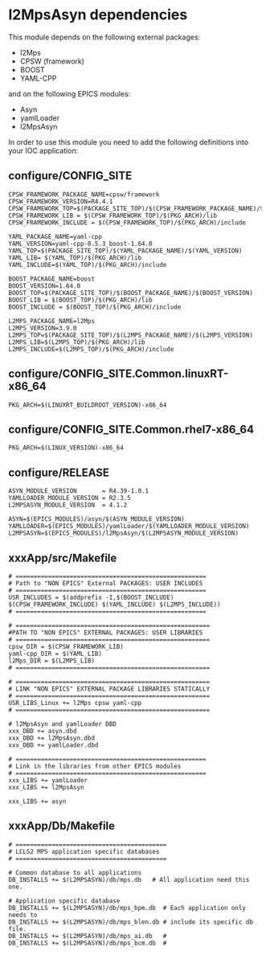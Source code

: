 # l2MpsAsyn dependencies

This module depends on the following external packages:
- l2Mps
- CPSW (framework)
- BOOST
- YAML-CPP

and on the following EPICS modules:
- Asyn
- yamlLoader
- l2MpsAsyn

In order to use this module you need to add the following definitions into your IOC application:

## configure/CONFIG_SITE

```
CPSW_FRAMEWORK_PACKAGE_NAME=cpsw/framework
CPSW_FRAMEWORK_VERSION=R4.4.1
CPSW_FRAMEWORK_TOP=$(PACKAGE_SITE_TOP)/$(CPSW_FRAMEWORK_PACKAGE_NAME)/$(CPSW_FRAMEWORK_VERSION)
CPSW_FRAMEWORK_LIB = $(CPSW_FRAMEWORK_TOP)/$(PKG_ARCH)/lib
CPSW_FRAMEWORK_INCLUDE = $(CPSW_FRAMEWORK_TOP)/$(PKG_ARCH)/include

YAML_PACKAGE_NAME=yaml-cpp
YAML_VERSION=yaml-cpp-0.5.3_boost-1.64.0
YAML_TOP=$(PACKAGE_SITE_TOP)/$(YAML_PACKAGE_NAME)/$(YAML_VERSION)
YAML_LIB= $(YAML_TOP)/$(PKG_ARCH)/lib
YAML_INCLUDE=$(YAML_TOP)/$(PKG_ARCH)/include

BOOST_PACKAGE_NAME=boost
BOOST_VERSION=1.64.0
BOOST_TOP=$(PACKAGE_SITE_TOP)/$(BOOST_PACKAGE_NAME)/$(BOOST_VERSION)
BOOST_LIB = $(BOOST_TOP)/$(PKG_ARCH)/lib
BOOST_INCLUDE = $(BOOST_TOP)/$(PKG_ARCH)/include

L2MPS_PACKAGE_NAME=l2Mps
L2MPS_VERSION=3.9.0
L2MPS_TOP=$(PACKAGE_SITE_TOP)/$(L2MPS_PACKAGE_NAME)/$(L2MPS_VERSION)
L2MPS_LIB=$(L2MPS_TOP)/$(PKG_ARCH)/lib
L2MPS_INCLUDE=$(L2MPS_TOP)/$(PKG_ARCH)/include
```

## configure/CONFIG_SITE.Common.linuxRT-x86_64

```
PKG_ARCH=$(LINUXRT_BUILDROOT_VERSION)-x86_64
```

## configure/CONFIG_SITE.Common.rhel7-x86_64

```
PKG_ARCH=$(LINUX_VERSION)-x86_64
```

## configure/RELEASE

```
ASYN_MODULE_VERSION       = R4.39-1.0.1
YAMLLOADER_MODULE_VERSION = R2.3.5
L2MPSASYN_MODULE_VERSION  = 4.1.2

ASYN=$(EPICS_MODULES)/asyn/$(ASYN_MODULE_VERSION)
YAMLLOADER=$(EPICS_MODULES)/yamlLoader/$(YAMLLOADER_MODULE_VERSION)
L2MPSASYN=$(EPICS_MODULES)/l2MpsAsyn/$(L2MPSASYN_MODULE_VERSION)
```

## xxxApp/src/Makefile

```
# =====================================================
# Path to "NON EPICS" External PACKAGES: USER INCLUDES
# =====================================================
USR_INCLUDES = $(addprefix -I,$(BOOST_INCLUDE) $(CPSW_FRAMEWORK_INCLUDE) $(YAML_INCLUDE) $(L2MPS_INCLUDE))
# =====================================================

# ======================================================
#PATH TO "NON EPICS" EXTERNAL PACKAGES: USER LIBRARIES
# ======================================================
cpsw_DIR = $(CPSW_FRAMEWORK_LIB)
yaml-cpp_DIR = $(YAML_LIB)
l2Mps_DIR = $(L2MPS_LIB)
# ======================================================

# ======================================================
# LINK "NON EPICS" EXTERNAL PACKAGE LIBRARIES STATICALLY
# ======================================================
USR_LIBS_Linux += l2Mps cpsw yaml-cpp
# ======================================================

# l2MpsAsyn and yamlLoader DBD
xxx_DBD += asyn.dbd
xxx_DBD += l2MpsAsyn.dbd
xxx_DBD += yamlLoader.dbd

# =====================================================
# Link in the libraries from other EPICS modules
# =====================================================
xxx_LIBS += yamlLoader
xxx_LIBS += l2MpsAsyn

xxx_LIBS += asyn
```

## xxxApp/Db/Makefile

```
# ==========================================
# LCLS2 MPS application specific databases
# ==========================================

# Common database to all applications
DB_INSTALLS += $(L2MPSASYN)/db/mps.db   # All application need this one.

# Application specific database
DB_INSTALLS += $(L2MPSASYN)/db/mps_bpm.db  # Each application only needs to
DB_INSTALLS += $(L2MPSASYN)/db/mps_blen.db # include its specific db file.
DB_INSTALLS += $(L2MPSASYN)/db/mps_ai.db   #
DB_INSTALLS += $(L2MPSASYN)/db/mps_bcm.db  #
```
